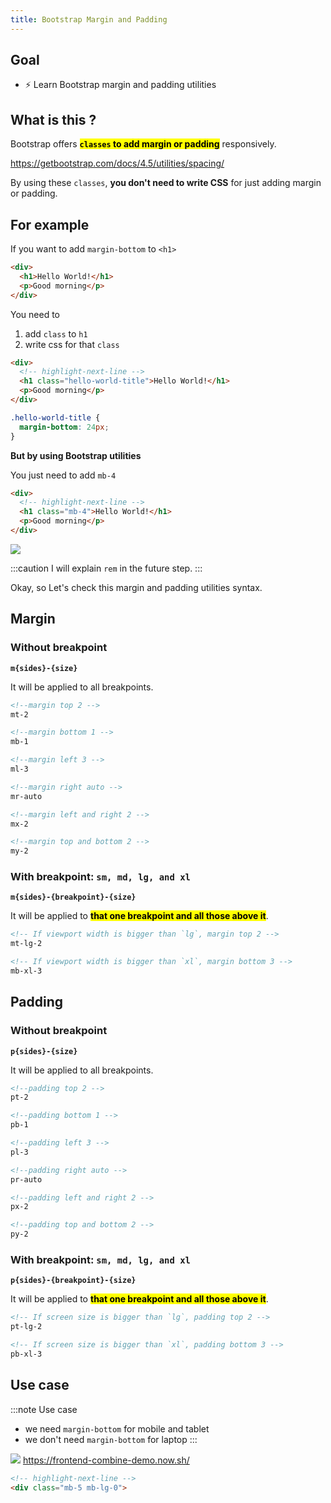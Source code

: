 ```yaml
---
title: Bootstrap Margin and Padding
---
```


## Goal
- ⚡ Learn Bootstrap margin and padding utilities


## What is this ?
Bootstrap offers <mark>**`classes` to add margin or padding**</mark> responsively.

https://getbootstrap.com/docs/4.5/utilities/spacing/

By using these `classes`, **you don't need to write CSS** for just adding margin or padding.

## For example

If you want to add `margin-bottom` to `<h1>`

```html title="html file"
<div>
  <h1>Hello World!</h1>
  <p>Good morning</p>
</div>
```

You need to

1. add `class` to `h1`
2. write css for that `class`

```html title="html file"
<div>
  <!-- highlight-next-line -->
  <h1 class="hello-world-title">Hello World!</h1>
  <p>Good morning</p>
</div>
```

```css title="css file"
.hello-world-title {
  margin-bottom: 24px;
}
```

**But by using Bootstrap utilities**

You just need to add `mb-4`

```html title="html file"
<div>
  <!-- highlight-next-line -->
  <h1 class="mb-4">Hello World!</h1>
  <p>Good morning</p>
</div>
```

![](https://coderhackers-1302290683.cos.ap-singapore.myqcloud.com/20200522_081850.gif)


:::caution
I will explain `rem` in the future step.
:::

Okay, so Let's check this margin and padding utilities syntax.

## Margin
### Without breakpoint
**`m{sides}-{size}`**

It will be applied to all breakpoints.

```html
<!--margin top 2 -->
mt-2

<!--margin bottom 1 -->
mb-1

<!--margin left 3 -->
ml-3

<!--margin right auto -->
mr-auto

<!--margin left and right 2 -->
mx-2

<!--margin top and bottom 2 -->
my-2
```

### With breakpoint: `sm, md, lg, and xl`

**`m{sides}-{breakpoint}-{size}`**

It will be applied to **<mark>that one breakpoint and all those above it</mark>**.

```html
<!-- If viewport width is bigger than `lg`, margin top 2 -->
mt-lg-2

<!-- If viewport width is bigger than `xl`, margin bottom 3 -->
mb-xl-3
```

## Padding
### Without breakpoint

**`p{sides}-{size}`**

It will be applied to all breakpoints.
```html
<!--padding top 2 -->
pt-2

<!--padding bottom 1 -->
pb-1

<!--padding left 3 -->
pl-3

<!--padding right auto -->
pr-auto

<!--padding left and right 2 -->
px-2

<!--padding top and bottom 2 -->
py-2
```

### With breakpoint: `sm, md, lg, and xl`

**`p{sides}-{breakpoint}-{size}`**

It will be applied to **<mark>that one breakpoint and all those above it</mark>**.

```html
<!-- If screen size is bigger than `lg`, padding top 2 -->
pt-lg-2

<!-- If screen size is bigger than `xl`, padding bottom 3 -->
pb-xl-3
```


## Use case

:::note Use case
- we need `margin-bottom` for mobile and tablet
- we don't need `margin-bottom` for laptop
:::


![](https://coderhackers-1302290683.cos.ap-singapore.myqcloud.com/20200522_092929.gif)
https://frontend-combine-demo.now.sh/

```html
<!-- highlight-next-line -->
<div class="mb-5 mb-lg-0">
```

